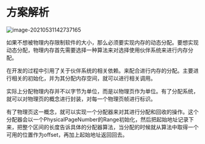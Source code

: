 # 方案解析

![image-20210531142737165](F:\rCoreBook\hm1229.github.io\book\资源文件\实验二.assets\image-20210531142737165.png)

如果不想被物理内存限制软件的大小，那么必须要实现内存的动态分配。要想实现动态分配，物理内存首先需要选择一种算法来对选择使用伙伴系统来进行内存分配。

在开发的过程中引用了关于伙伴系统的相关依赖。来配合进行内存的分配。主要进行相关的初始化，并为其分配内存空间，就可以进行相关调用。

实际上分配物理内存并不以字节为单位，而是以物理页作为单位。有了分配系统，就可以对物理页的概念进行封装，对每一个物理页帧进行标识。

有了物理页这一概念，就可以实现一个分配器来对其进行分配和回收的操作。这个分配器会以一个PhysicalPageNumber的Range初始化，然后把起始地址记录下来，把整个区间的长度告诉具体的分配器算法，当分配的时候就从算法中取得一个可用的位置作为offset，再加上起始地址返回回去。